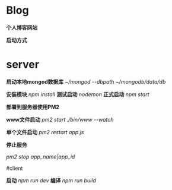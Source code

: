 # Blog
**个人博客网站**

**启动方式**

# server

**启动本地mongod数据库**
_~/mongod --dbpath ~/mongodb/data/db_

**安装模块**
_npm install_
**测试启动**
_nodemon_
**正式启动**
_npm start_


**部署到服务器使用PM2**

**www文件启动**
_pm2 start ./bin/www --watch_

**单个文件启动**
_pm2 restart app.js_

**停止服务**

_pm2 stop app_name|app_id_

#client

**启动**
_npm run dev_
**编译**
_npm run build_
